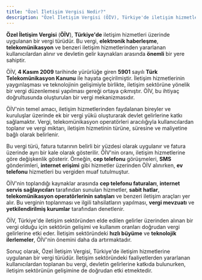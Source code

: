 ```yaml
---
title: "Özel İletişim Vergisi Nedir?"
description: "Özel İletişim Vergisi (ÖİV), Türkiye'de iletişim hizmetleri üzerinde uygulanan bir vergi türüdür"
---
```


**Özel İletişim Vergisi** (**ÖİV**), **Türkiye'de** iletişim hizmetleri üzerinde uygulanan bir vergi türüdür. Bu vergi, **elektronik haberleşme**, **telekomünikasyon** ve benzeri iletişim hizmetlerinden yararlanan kullanıcılardan alınır ve devletin gelir kaynakları arasında **önemli** bir yere sahiptir.

ÖİV, **4 Kasım 2009** tarihinde yürürlüğe giren **5901** sayılı **Türk Telekomünikasyon Kanunu** ile hayata geçirilmiştir. İletişim hizmetlerinin yaygınlaşması ve teknolojinin gelişimiyle birlikte, iletişim sektörüne yönelik bir vergi düzenlemesi yapılması gereği ortaya çıkmıştır. ÖİV, bu ihtiyaç doğrultusunda oluşturulan bir vergi mekanizmasıdır.

ÖİV'nin temel amacı, iletişim hizmetlerinden faydalanan bireyler ve kuruluşlar üzerinde ek bir vergi yükü oluşturarak devlet gelirlerine katkı sağlamaktır. Vergi, telekomünikasyon operatörleri aracılığıyla kullanıcılardan toplanır ve vergi miktarı, iletişim hizmetinin türüne, süresine ve maliyetine bağlı olarak belirlenir.

Bu vergi türü, fatura tutarının belirli bir yüzdesi olarak uygulanır ve fatura üzerinde ayrı bir kale olarak gösterilir. ÖİV'nin oranı, iletişim hizmetlerine göre değişkenlik gösterir. Örneğin, **cep telefonu** görüşmeleri, **SMS** gönderimleri, **internet erişimi** gibi hizmetler üzerinden ÖİV alınırken, **ev telefonu** hizmetleri bu vergiden muaf tutulmuştur.

ÖİV'nin toplandığı kaynaklar arasında **cep telefonu faturaları**, **internet servis sağlayıcıları** tarafından sunulan hizmetler, **sabit hatlar**, **telekomünikasyon operatörlerinin satışları** ve benzeri iletişim araçları yer alır. Bu verginin toplanması ve ilgili tahsilatların yapılması, **vergi mevzuatı** ve **yetkilendirilmiş kurumlar** tarafından denetlenir.

ÖİV, Türkiye'de iletişim sektöründen elde edilen gelirler üzerinden alınan bir vergi olduğu için sektörün gelişimi ve kullanım oranları doğrudan vergi gelirlerine etki eder. İletişim sektöründeki **hızlı büyüme** ve **teknolojik ilerlemeler**, ÖİV'nin önemini daha da artırmaktadır.

Sonuç olarak, Özel İletişim Vergisi, Türkiye'de iletişim hizmetlerine uygulanan bir vergi türüdür. İletişim sektöründeki faaliyetlerden yararlanan kullanıcılardan toplanan bu vergi, devletin gelirlerine katkıda bulunurken, iletişim sektörünün gelişimine de doğrudan etki etmektedir.
